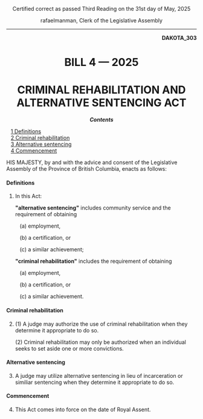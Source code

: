<div align="center">

Certified correct as passed Third Reading on the 31st day of May, 2025

rafaelmanman, Clerk of the Legislative Assembly
<hr />

</div>

<div align="right">

**DAKOTA_303**

</div>

<div align="center">

<h1>BILL 4 — 2025</h1>
<h1>CRIMINAL REHABILITATION AND<br>
ALTERNATIVE SENTENCING ACT</h1>

</div>

<div align="center">
<strong><i>Contents</i></strong>
</div>

&nbsp;&nbsp;&nbsp;[1 Definitions](#definitions)<br />
&nbsp;&nbsp;&nbsp;[2 Criminal rehabilitation](#criminal-rehabilitation)<br />
&nbsp;&nbsp;&nbsp;[3 Alternative sentencing](#alternative-sentencing)<br />
&nbsp;&nbsp;&nbsp;[4 Commencement](#commencement)

HIS MAJESTY, by and with the advice and consent of the Legislative Assembly of the Province of British Columbia, enacts as follows:

#### Definitions

1. In this Act:

   **"alternative sentencing"** includes community service and the requirement of obtaining

   &nbsp;&nbsp;&nbsp;(a) employment,

   &nbsp;&nbsp;&nbsp;(b) a certification, or

   &nbsp;&nbsp;&nbsp;(c) a similar achievement;

   **"criminal rehabilitation"** includes the requirement of obtaining

   &nbsp;&nbsp;&nbsp;(a) employment,

   &nbsp;&nbsp;&nbsp;(b) a certification, or

   &nbsp;&nbsp;&nbsp;(c) a similar achievement.

#### Criminal rehabilitation

2. (1) A judge may authorize the use of criminal rehabilitation when they determine it appropriate to do so.

   (2) Criminal rehabilitation may only be authorized when an individual seeks to set aside one or more convictions.

#### Alternative sentencing

3. A judge may utilize alternative sentencing in lieu of incarceration or similiar sentencing when they determine it appropriate to do so.

#### Commencement

4. This Act comes into force on the date of Royal Assent.
